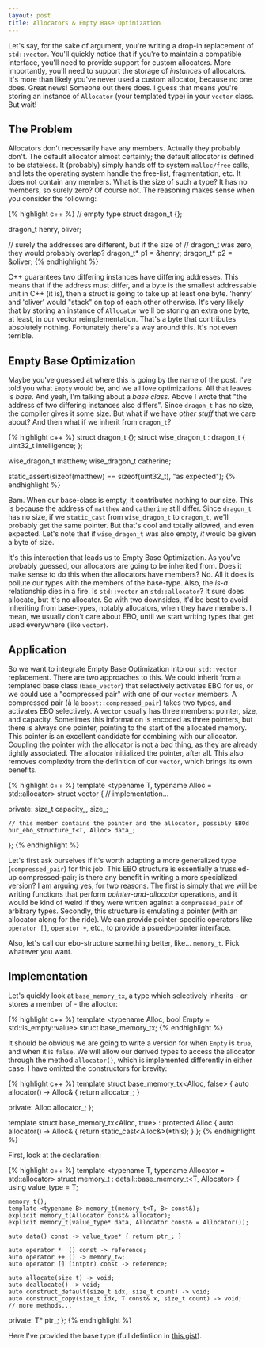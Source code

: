 ```yaml
---
layout: post
title: Allocators & Empty Base Optimization
---
```


Let's say, for the sake of argument, you're writing a drop-in replacement of `std::vector`. You'll quickly notice that if you're to maintain a compatible interface, you'll need to provide support for custom allocators. More importantly, you'll need to support the storage of *instances* of allocators. It's more than likely you've never used a custom allocator, because no one does. Great news! Someone out there does. I guess that means you're storing an instance of `Allocator` (your templated type) in your `vector` class. But wait!

## The Problem

Allocators don't necessarily have any members. Actually they probably don't. The default allocator almost certainly; the default allocator is defined to be stateless. It (probably) simply hands off to system `malloc/free` calls, and lets the operating system handle the free-list, fragmentation, etc. It does not contain any members. What is the size of such a type? It has no members, so surely zero? Of course not. The reasoning makes sense when you consider the following:

{% highlight c++ %}
// empty type
struct dragon_t {};

dragon_t henry, oliver;

// surely the addresses are different, but if the size of
// dragon_t was zero, they would probably overlap?
dragon_t* p1 = &henry;
dragon_t* p2 = &oliver;
{% endhighlight %}

C++ guarantees two differing instances have differing addresses. This means that if the address must differ, and a byte is the smallest addressable unit in C++ (it is), then a struct is going to take up at least one byte. 'henry' and 'oliver' would "stack" on top of each other otherwise. It's very likely that by storing an instance of `Allocator` we'll be storing an extra one byte, at least, in our vector reimplementation. That's a byte that contributes absolutely nothing. Fortunately there's a way around this. It's not even terrible.

## Empty Base Optimization

Maybe you've guessed at where this is going by the name of the post. I've told you what `Empty` would be, and we all love optimizations. All that leaves is *base*. And yeah, I'm talking about a *base class*. Above I wrote that "the address of two differing instances also differs". Since `dragon_t` has no size, the compiler gives it some size. But what if we have *other stuff* that we care about? And then what if we inherit from `dragon_t`?

{% highlight c++ %}
struct dragon_t {};
struct wise_dragon_t : dragon_t { uint32_t intelligence; };

wise_dragon_t matthew;
wise_dragon_t catherine;

static_assert(sizeof(matthew) == sizeof(uint32_t), "as expected");
{% endhighlight %}

Bam. When our base-class is empty, it contributes nothing to our size. This is because the address of `matthew` and `catherine` still differ. Since `dragon_t` has no size, if we `static_cast` from `wise_dragon_t` to `dragon_t`, we'll probably get the same pointer. But that's cool and totally allowed, and even expected. Let's note that if `wise_dragon_t` was also empty, *it* would be given a byte of size.

It's this interaction that leads us to Empty Base Optimization. As you've probably guessed, our allocators are going to be inherited from. Does it make sense to do this when the allocators have members? No. All it does is pollute our types with the members of the base-type. Also, the *is-a* relationship dies in a fire. Is `std::vector` an `std::allocator`? It sure does allocate, but it's no allocator. So with two downsides, it'd be best to avoid inheriting from base-types, notably allocators, when they have members. I mean, we usually don't care about EBO, until we start writing types that get used everywhere (like `vector`).

## Application

So we want to integrate Empty Base Optimization into our `std::vector` replacement. There are two approaches to this. We could inherit from a templated base class (`base_vector`) that selectively activates EBO for us, or we could use a "compressed pair" with one of our `vector` members. A compressed pair (à la `boost::compressed_pair`) takes two types, and activates EBO selectively. A `vector` usually has three members: pointer, size, and capacity. Sometimes this information is encoded as three pointers, but there is always one pointer, pointing to the start of the allocated memory. This pointer is an excellent candidate for combining with our allocator. Coupling the pointer with the allocator is not a bad thing, as they are already tightly associated. The allocator initialized the pointer, after all. This also removes complexity from the definition of our `vector`, which brings its own benefits.


{% highlight c++ %}
template <typename T, typename Alloc = std::allocator<T>>
struct vector
{
	// implementation...

private:
	size_t capacity_, size_;
	
	// this member contains the pointer and the allocator, possibly EBOd
	our_ebo_structure_t<T, Alloc> data_;
};
{% endhighlight %}

Let's first ask ourselves if it's worth adapting a more generalized type (`compressed_pair`) for this job. This EBO structure is essentially a trussied-up compressed-pair; is there any benefit in writing a more specialized version? I am arguing yes, for two reasons. The first is simply that we will be writing functions that perform *pointer-and-allocator* operations, and it would be kind of weird if they were written against a `compressed_pair` of arbitrary types. Secondly, this structure is emulating a pointer (with an allocator along for the ride). We can provide pointer-specific operators like `operator []`, `operator +`, etc., to provide a psuedo-pointer interface. 

Also, let's call our ebo-structure something better, like... `memory_t`. Pick whatever you want.

## Implementation

Let's quickly look at `base_memory_tx`, a type which selectively inherits - or stores a member of - the alloctor:

{% highlight c++ %}
template <typename Alloc, bool Empty = std::is_empty<Alloc>::value>
struct base_memory_tx;
{% endhighlight %}

It should be obvious we are going to write a version for when `Empty` is `true`, and when it is `false`. We will allow our derived types to access the allocator through the method `allocator()`, which is implemented differently in either case. I have omitted the constructors for brevity:

{% highlight c++ %}
template <typename Alloc>
struct base_memory_tx<Alloc, false>
{
	auto allocator() -> Alloc& { return allocator_; }

private:
	Alloc allocator_;
};

template <typename Alloc>
struct base_memory_tx<Alloc, true>
	: protected Alloc
{
	auto allocator() -> Alloc& { return static_cast<Alloc&>(*this); }
};
{% endhighlight %}


First, look at the declaration:

{% highlight c++ %}
template <typename T, typename Allocator = std::allocator<T>>
struct memory_t : detail::base_memory_t<T, Allocator>
{
	using value_type = T;

	memory_t();
	template <typename B> memory_t(memory_t<T, B> const&);
	explicit memory_t(Allocator const& allocator);
	explicit memory_t(value_type* data, Allocator const& = Allocator());

	auto data() const -> value_type* { return ptr_; }

	auto operator *  () const -> reference;
	auto operator ++ () -> memory_t&;
	auto operator [] (intptr) const -> reference;

	auto allocate(size_t) -> void;
	auto deallocate() -> void;
	auto construct_default(size_t idx, size_t count) -> void;
	auto construct_copy(size_t idx, T const& x, size_t count) -> void;
	// more methods...

private:
	T* ptr_;
};
{% endhighlight %}

Here I've provided the base type (full defintiion in [this gist][gist1]).


[gist1]: https://gist.github.com/omnigoat/a2715327c69ed350ff4f
